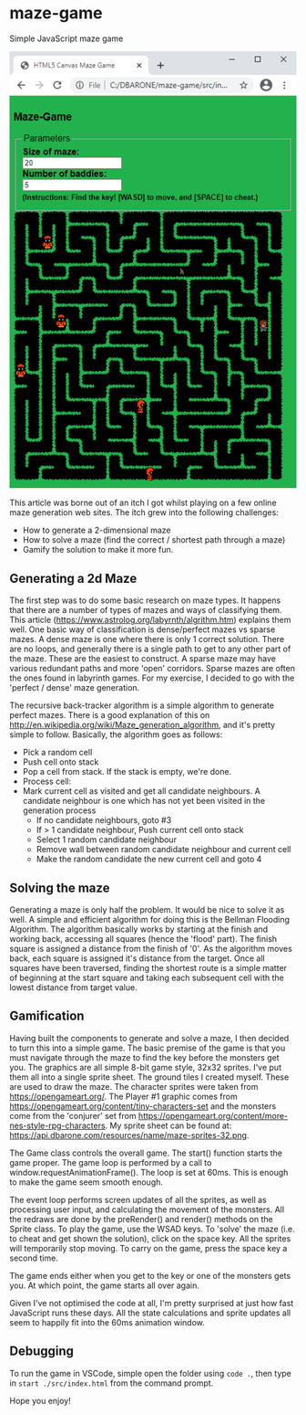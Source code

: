 # maze-game
Simple JavaScript maze game

![maze-game](https://github.com/davidbarone/maze-game/blob/main/images/maze-game.png?raw=true)

This article was borne out of an itch I got whilst playing on a few online maze generation web sites. The itch grew into the following challenges:
- How to generate a 2-dimensional maze
- How to solve a maze (find the correct / shortest path through a maze)
- Gamify the solution to make it more fun.

## Generating a 2d Maze
The first step was to do some basic research on maze types. It happens that there are a number of types of mazes and ways of classifying them. This article (https://www.astrolog.org/labyrnth/algrithm.htm) explains them well. One basic way of classification is dense/perfect mazes vs sparse mazes. A dense maze is one where there is only 1 correct solution. There are no loops, and generally there is a single path to get to any other part of the maze. These are the easiest to construct. A sparse maze may have various redundant paths and more 'open' corridors. Sparse mazes are often the ones found in labyrinth games. For my exercise, I decided to go with the 'perfect / dense' maze generation.

The recursive back-tracker algorithm is a simple algorithm to generate perfect mazes. There is a good explanation of this on http://en.wikipedia.org/wiki/Maze_generation_algorithm, and it's pretty simple to follow. Basically, the algorithm goes as follows:

- Pick a random cell
- Push cell onto stack
- Pop a cell from stack. If the stack is empty, we're done.
- Process cell:
- Mark current cell as visited and get all candidate neighbours. A candidate neighbour is one which has not yet been visited in the generation process
  - If no candidate neighbours, goto #3
  - If > 1 candidate neighbour, Push current cell onto stack
  - Select 1 random candidate neighbour
  - Remove wall between random candidate neighbour and current cell
  - Make the random candidate the new current cell and goto 4

## Solving the maze
Generating a maze is only half the problem. It would be nice to solve it as well. A simple and efficient algorithm for doing this is the Bellman Flooding Algorithm. The algorithm basically works by starting at the finish and working back, accessing all squares (hence the 'flood' part). The finish square is assigned a distance from the finish of '0'. As the algorithm moves back, each square is assigned it's distance from the target. Once all squares have been traversed, finding the shortest route is a simple matter of beginning at the start square and taking each subsequent cell with the lowest distance from target value.

## Gamification
Having built the components to generate and solve a maze, I then decided to turn this into a simple game. The basic premise of the game is that you must navigate through the maze to find the key before the monsters get you. The graphics are all simple 8-bit game style, 32x32 sprites. I've put them all into a single sprite sheet. The ground tiles I created myself. These are used to draw the maze. The character sprites were taken from https://opengameart.org/. The Player #1 graphic comes from https://opengameart.org/content/tiny-characters-set and the monsters come from the 'conjurer' set from https://opengameart.org/content/more-nes-style-rpg-characters. My sprite sheet can be found at: https://api.dbarone.com/resources/name/maze-sprites-32.png.

The Game class controls the overall game. The start() function starts the game proper. The game loop is performed by a call to window.requestAnimationFrame(). The loop is set at 60ms. This is enough to make the game seem smooth enough.

The event loop performs screen updates of all the sprites, as well as processing user input, and calculating the movement of the monsters. All the redraws are done by the preRender() and render() methods on the Sprite class. To play the game, use the WSAD keys. To 'solve' the maze (i.e. to cheat and get shown the solution), click on the space key. All the sprites will temporarily stop moving. To carry on the game, press the space key a second time.

The game ends either when you get to the key or one of the monsters gets you. At which point, the game starts all over again.

Given I've not optimised the code at all, I'm pretty surprised at just how fast JavaScript runs these days. All the state calculations and sprite updates all seem to happily fit into the 60ms animation window.

## Debugging
To run the game in VSCode, simple open the folder using `code .`, then type in `start ./src/index.html` from the command prompt.

Hope you enjoy!